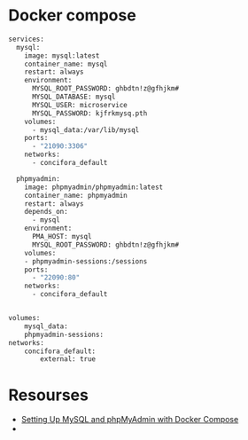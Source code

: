 # Docker compose

```bash
services:
  mysql:
    image: mysql:latest
    container_name: mysql
    restart: always
    environment:
      MYSQL_ROOT_PASSWORD: ghbdtn!z@gfhjkm#
      MYSQL_DATABASE: mysql
      MYSQL_USER: microservice
      MYSQL_PASSWORD: kjfrkmysq.pth
    volumes:
      - mysql_data:/var/lib/mysql
    ports:
      - "21090:3306"
    networks:
      - concifora_default  

  phpmyadmin:
    image: phpmyadmin/phpmyadmin:latest
    container_name: phpmyadmin
    restart: always
    depends_on:
      - mysql
    environment:
      PMA_HOST: mysql
      MYSQL_ROOT_PASSWORD: ghbdtn!z@gfhjkm#
    volumes:
    - phpmyadmin-sessions:/sessions
    ports:
      - "22090:80"
    networks:
      - concifora_default   


volumes:
    mysql_data:
    phpmyadmin-sessions:
networks:
    concifora_default:
        external: true      
```

# Resourses

- [Setting Up MySQL and phpMyAdmin with Docker Compose](https://medium.com/@elaurichetoho/setting-up-mysql-and-phpmyadmin-with-docker-compose-e569881d394e)
- 